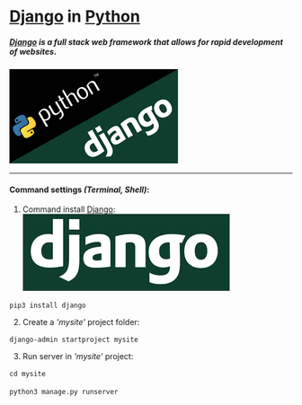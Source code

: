 
# [Django](https://www.djangoproject.com/) in [Python](https://www.python.org/)

##### [Django](https://www.djangoproject.com/) is a full stack web framework that allows for rapid development of websites.
[![alt text](image/django_python_icon.png)](https://developer.mozilla.org/en-US/docs/Learn/Server-side/Django)

-----------------------------------------------------------
#### Command settings _(Terminal, Shell)_:

1) Command install [Django](https://www.djangoproject.com/):
[![alt text](image/django_icon.png)](https://www.djangoproject.com/)

```
pip3 install django
```

2) Create a _'mysite'_ project folder:
```
django-admin startproject mysite
```

3) Run server in _'mysite'_ project:
```
cd mysite

python3 manage.py runserver
```


